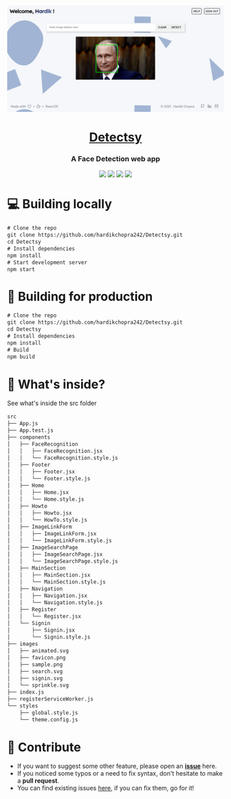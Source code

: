 ![image](https://github.com/hardikchopra242/Detectsy/blob/main/src/images/sample.png?raw=true)

<p align="center">
  <a href="http://detectsy.vercel.app/" target="_blank">
    <h1 align="center">Detectsy</h1>
  </a>
</p>
<h3 align="center">A Face Detection web app</h3>
<p align="center">
<img src="https://img.shields.io/github/followers/hardikchopra242?style=social" />
<img src="https://img.shields.io/website?up_message=online&url=https%3A%2F%2Fdetectsy.vercel.app%2F" />
<img src="https://img.shields.io/github/commit-activity/y/hardikchopra242/Detectsy">
<img src="https://img.shields.io/github/languages/count/hardikchopra242/Detectsy">
</p>

# 💻 Building locally

```shell
# Clone the repo
git clone https://github.com/hardikchopra242/Detectsy.git
cd Detectsy
# Install dependencies
npm install
# Start development server
npm start
```

# 🚀 Building for production

```shell
# Clone the repo
git clone https://github.com/hardikchopra242/Detectsy.git
cd Detectsy
# Install dependencies
npm install
# Build
npm build
```

# 📂 What's inside?

See what's inside the src folder
```
src
├── App.js
├── App.test.js
├── components
│   ├── FaceRecognition
│   │   ├── FaceRecognition.jsx
│   │   └── FaceRecognition.style.js
│   ├── Footer
│   │   ├── Footer.jsx
│   │   └── Footer.style.js
│   ├── Home
│   │   ├── Home.jsx
│   │   └── Home.style.js
│   ├── Howto
│   │   ├── Howto.jsx
│   │   └── HowTo.style.js
│   ├── ImageLinkForm
│   │   ├── ImageLinkForm.jsx
│   │   └── ImageLinkForm.style.js
│   ├── ImageSearchPage
│   │   ├── ImageSearchPage.jsx
│   │   └── ImageSearchPage.style.js
│   ├── MainSection
│   │   ├── MainSection.jsx
│   │   └── MainSection.style.js
│   ├── Navigation
│   │   ├── Navigation.jsx
│   │   └── Navigation.style.js
│   ├── Register
│   │   └── Register.jsx
│   └── Signin
│       ├── Signin.jsx
│       └── Signin.style.js
├── images
│   ├── animated.svg
│   ├── favicon.png
│   ├── sample.png
│   ├── search.svg
│   ├── signin.svg
│   └── sprinkle.svg
├── index.js
├── registerServiceWorker.js
└── styles
    ├── global.style.js
    └── theme.config.js
```
# :key: Contribute
* If you want to suggest some other feature, please open an [**issue**](https://github.com/hardikchopra242/RGBeX/issues) here.
* If you noticed some typos or a need to fix syntax, don't hesitate to make a **pull request**.
* You can find existing issues [here](https://github.com/hardikchopra242/RGBeX/issues), if you can fix them, go for it!
